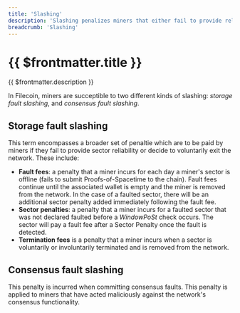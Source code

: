 ```yaml
---
title: 'Slashing'
description: 'Slashing penalizes miners that either fail to provide reliable uptime or act maliciously agains the network.'
breadcrumb: 'Slashing'
---
```


# {{ $frontmatter.title }}

{{ $frontmatter.description }}

In Filecoin, miners are succeptible to two different kinds of slashing: _storage fault slashing_, and _consensus fault slashing_.

## Storage fault slashing

This term encompasses a broader set of penaltie which are to be paid by miners if they fail to provide sector reliability or decide to voluntarily exit the network. These include:

- **Fault fees**: a penalty that a miner incurs for each day a miner's sector is offline (fails to submit Proofs-of-Spacetime to the chain). Fault fees continue until the associated wallet is empty and the miner is removed from the network. In the case of a faulted sector, there will be an additional sector penalty added immediately following the fault fee.
- **Sector penalties**: a penalty that a miner incurs for a faulted sector that was not declared faulted before a _WindowPoSt_ check occurs. The sector will pay a fault fee after a Sector Penalty once the fault is detected.
- **Termination fees** is a penalty that a miner incurs when a sector is voluntarily or involuntarily terminated and is removed from the network.

## Consensus fault slashing

This penalty is incurred when committing consensus faults. This penalty is applied to miners that have acted maliciously against the network's consensus functionality.
